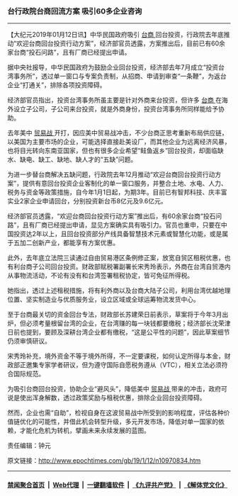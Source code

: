 ### 台行政院台商回流方案 吸引60多企业咨询
------------------------

<p>
 【大纪元2019年01月12日讯】中华民国政府吸引
 <a href="http://www.epochtimes.com/gb/tag/%E5%8F%B0%E5%95%86.html">
  台商
 </a>
 回台投资，行政院去年底推动“欢迎台商回台投资行动方案”，经济部官员透露，方案推出后，目前已有60余家台商“投石问路”，且有厂商已经提出申请。
</p>
<p>
 据中央社报导，中华民国政府为鼓励企业回台投资，经济部去年7月成立“投资台湾事务所”，透过单一窗口与专案负责制，从招商、申请到审查“一条鞭”，为返台企业“打通关”，排除各项投资障碍。
</p>
<p>
 经济部官员指出，投资台湾事务所虽主要是针对外商来台投资，但许多
 <a href="http://www.epochtimes.com/gb/tag/%E5%8F%B0%E5%95%86.html">
  台商
 </a>
 在海外设立子公司，子公司来台投资，就是外商身份，投资台湾事务所同样能给予协助。
</p>
<p>
 去年美中
 <a href="http://www.epochtimes.com/gb/tag/%E8%B4%B8%E6%98%93%E6%88%98.html">
  贸易战
 </a>
 开打，因应美中贸易战冲击，不少台商正思考重新布局供应链，以美国为主要市场的企业，可能选择直接赴美设厂，而其他企业为远离经济风暴，也将目光转向东南亚国家，但也有很多企业希望“鲑鱼返乡”回台投资，却面临缺水、缺电、缺工、缺地、缺人才的“五缺”问题。
</p>
<p>
 为进一步替台商解决五缺问题，行政院去年12月推动“欢迎台商回台投资行动方案”，提供有意回台投资企业客制化的单一窗口服务，并整合土地、水电、人力、税务与资金等政策措施，自今年1月1日起，为期3年。目前已有智邦科技、庆丰富实业2家企业申请回台，分别投资新台币8亿元及9.6亿元。
</p>
<p>
 经济部官员透露，“欢迎台商回台投资行动方案”推出后，有60余家台商“投石问路”，且有厂商已经提出申请，显见方案确实具有吸引力。官员也重申，只要在中国投资达2年以上，且回台投资部分产线具备智慧技术元素或智慧化功能，或是属于五加二创新产业，都能享有方案优惠。
</p>
<p>
 此外，去年底立法院三读通过自由贸易港区条例修正案，放宽自贸区租税优惠，也有利台商子公司回台投资。财政部赋税署副署长宋秀玲表示，外商在台湾自贸港内从事物流活动，不论有没有和台湾签署租税协定，皆可免征所得税。
</p>
<p>
 她指出，透过上述租税措施，将有利外商以及台商大陆子公司，利用台湾优越地理位置、坚实制造业与优质服务业，设立区域或全球运筹物流发货中心。
</p>
<p>
 至于台商最关切的资金回台专法，财政部长苏建荣日前表示，草案将于今年3月出炉，但必须考量根留台湾的企业，在台湾赚的每一块钱都要缴税；经济部长沈荣津日前也提到，要顾及深耕台湾企业都有缴税，“这是公平性的问题”，因此草案细节仍须审慎研议。
</p>
<p>
 宋秀玲补充，境外资金不等于境外所得，不一定要课税，如何认定所得与本金，财政部正邀集专家学者研议，但为遵守国际自愿税务遵从（VTC），相关立法必须符合国际规范。
</p>
<p>
 为吸引台商回台投资，协助企业“避风头”，降低美中
 <a href="http://www.epochtimes.com/gb/tag/%E8%B4%B8%E6%98%93%E6%88%98.html">
  贸易战
 </a>
 带来的冲击，政府可说是使出浑身解数，透过政策奖励与租税优惠，排除企业回台投资障碍。
</p>
<p>
 然而，企业也需“自助”，检视自身在这波贸易战中所受到的影响程度，评估各种价值链优化的可能性，并借此机会转型升级，多元开发市场，降低对单一国家的依赖，才能化危机为转机，擘画未来永续发展的蓝图。
</p>
<p>
 责任编辑：钟元
</p>

原文链接：http://www.epochtimes.com/gb/19/1/12/n10970834.htm


------------------------
#### [禁闻聚合首页](https://github.com/gfw-breaker/banned-news/blob/master/README.md) &nbsp;|&nbsp; [Web代理](https://github.com/gfw-breaker/open-proxy/blob/master/README.md) &nbsp;|&nbsp; [一键翻墙软件](https://github.com/gfw-breaker/nogfw/blob/master/README.md) &nbsp;|&nbsp; [《九评共产党》](https://github.com/gfw-breaker/9ping.md/blob/master/README.md#九评之一评共产党是什么) &nbsp;|&nbsp; [《解体党文化》](https://github.com/gfw-breaker/jtdwh.md/blob/master/README.md#绪论)